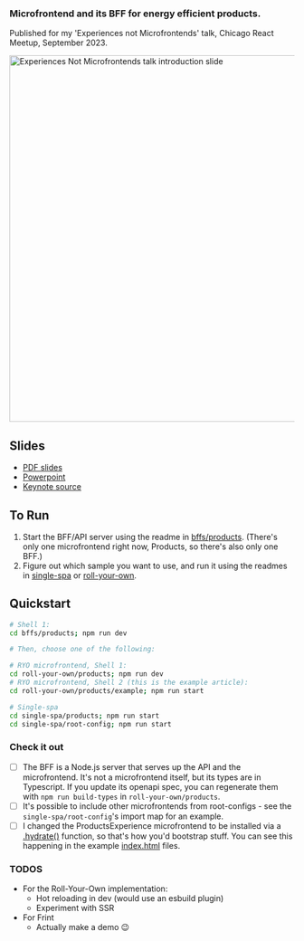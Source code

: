 ### Microfrontend and its BFF for energy efficient products.

Published for my 'Experiences not Microfrontends' talk, Chicago React Meetup, September 2023.

<a href="https://github.com/colinyoung/chicago-react-meetup-microfrontends/blob/main/Microfrontends%20and%20their%20BFFs%20-%20Colin%20Young.pdf"><img width="648" alt="Experiences Not Microfrontends talk introduction slide" src="https://github.com/colinyoung/chicago-react-meetup-microfrontends/assets/173257/e2410298-d0f2-41e5-a65c-532f505bb930"></a>

## Slides

- [PDF slides](./Microfrontends%20and%20their%20BFFs%20-%20Colin%20Young.pdf)
- [Powerpoint](./Microfrontends%20and%20their%20BFFs%20-%20Colin%20Young.pptx)
- [Keynote source](./Microfrontends%20and%20their%20BFFs%20-%20Colin%20Young.key)

## To Run

1. Start the BFF/API server using the readme in [bffs/products](./bffs/products). (There's only one microfrontend right now, Products, so there's also only one BFF.)
2. Figure out which sample you want to use, and run it using the readmes in [single-spa](./single-spa/) or [roll-your-own](./roll-your-own/).

## Quickstart

```bash
# Shell 1:
cd bffs/products; npm run dev

# Then, choose one of the following:

# RYO microfrontend, Shell 1:
cd roll-your-own/products; npm run dev
# RYO microfrontend, Shell 2 (this is the example article):
cd roll-your-own/products/example; npm run start

# Single-spa
cd single-spa/products; npm run start
cd single-spa/root-config; npm run start
```

### Check it out

- [ ] The BFF is a Node.js server that serves up the API and the microfrontend. It's not a microfrontend itself, but its types are in Typescript. If you update its openapi spec, you can regenerate them with `npm run build-types` in `roll-your-own/products`.
- [ ] It's possible to include other microfrontends from root-configs - see the `single-spa/root-config`'s import map for an example.
- [ ] I changed the ProductsExperience microfrontend to be installed via a [.hydrate()](https://github.com/colinyoung/chicago-react-meetup-microfrontends/blob/584ca4005818afbcacac7394dbed596391ff0283/roll-your-own/products/src/ProductsExperience.tsx#L11) function, so that's how you'd bootstrap stuff. You can see this happening in the example [index.html](https://github.com/colinyoung/chicago-react-meetup-microfrontends/blob/56657544871f26bb93f2e3480ef4cbd72f2fadf5/roll-your-own/products/public/index.html#L23) files.

### TODOS

- For the Roll-Your-Own implementation:
  - Hot reloading in dev (would use an esbuild plugin)
  - Experiment with SSR
- For Frint
  - Actually make a demo 😉

